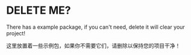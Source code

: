 # DELETE ME?

There has a example package, if you can't need, delete it will clear your project!

这里放置着一些示例包，如果你不需要它们，请删除以保持您的项目干净！
